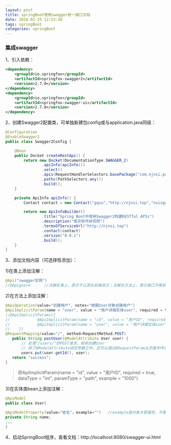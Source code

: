 ```yaml
---
layout: post
title: springBoot使用swagger统一接口文档
date: 2018-02-25 12:53:30
tags: springBoot
categories: springBoot
---
```


### 集成swagger

1、引入依赖：
```xml
<dependency>
    <groupId>io.springfox</groupId>
    <artifactId>springfox-swagger2</artifactId>
    <version>2.7.0</version>
</dependency>
<dependency>
	<groupId>io.springfox</groupId>
	<artifactId>springfox-swagger-ui</artifactId>
	<version>2.7.0</version>
</dependency>
```

2、创建Swagger2配置类，可单独新建包config或与application.java同级：
```java
@Configuration
@EnableSwagger2
public class Swagger2Config {

    @Bean
    public Docket createRestApi() {
        return new Docket(DocumentationType.SWAGGER_2)
                .apiInfo(apiInfo())
                .select()
                .apis(RequestHandlerSelectors.basePackage("com.njnsi.puzzleGame.controller"))
                .paths(PathSelectors.any())
                .build();
    }

    private ApiInfo apiInfo() {
        Contact contact = new Contact("gqsu","http://njnsi.top","nsisgq@jit.deu.cn");

        return new ApiInfoBuilder()
                .title("Spring Boot中使用Swagger2构建RESTful APIs")
                .description("南京软件研究院")
                .termsOfServiceUrl("http://njnsi.top")
                .contact(contact)
                .version("0.0.1")
                .build();
    }
}
```

<!-- more -->

3、添加文档内容（可选择性添加）：

1)在类上添加注解：

```java
@Api("swagger实例")
//@Apignore      //注解在类上，表示不让其在前端显示；注解在方法上，表示接口不再前端显示
```

2)在方法上添加注解：

```java
@ApiOperation(value="创建用户", notes="根据User对象创建用户")
@ApiImplicitParam(name = "user", value = "用户详细实体user", required = true, dataType = "User")
//@ApiImplicitParams({
//            @ApiImplicitParam(name = "id", value = "用户ID", required = true, dataType = "Long"),
//            @ApiImplicitParam(name = "user", value = "用户详细实体user", required = true, dataType = "User")
//    })
@RequestMapping(value="/", method=RequestMethod.POST)
   public String postUser(@ModelAttribute User user) {
       // 处理"/users/"的POST请求，用来创建User
       // 除了@ModelAttribute绑定参数之外，还可以通过@RequestParam从页面中传递参数
       users.put(user.getId(), user);
   return "success";
}
```

> @ApiImplicitParam(name = "id", value = "用户ID", required = true, dataType = "int", paramType = "path", example = "1000")

3)在实体类bean上添加注解：
```java
@ApiModel
public class User{

@ApiModelProperty(value="姓名"，example="")   //example是对象关联属性，不需要则不添加
private String name;
...
}
```

4、启动SpringBoot程序，查看文档：http://localhost:8080/swagger-ui.html

